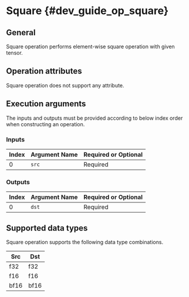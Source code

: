 Square {#dev_guide_op_square}
=============================

## General

Square operation performs element-wise square operation with given tensor.

## Operation attributes

Square operation does not support any attribute.

## Execution arguments

The inputs and outputs must be provided according to below index order when
constructing an operation.

### Inputs

Index | Argument Name | Required or Optional
-- | -- | --
0 | `src` | Required

### Outputs

Index | Argument Name | Required or Optional
-- | -- | --
0 | `dst` | Required

## Supported data types

Square operation supports the following data type combinations.

Src | Dst
-- | --
f32 | f32
f16 | f16
bf16 | bf16